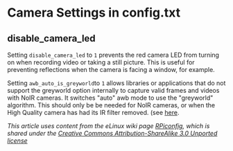 # Camera Settings in config.txt

## disable_camera_led

Setting `disable_camera_led` to `1` prevents the red camera LED from turning on when recording video or taking a still picture. This is useful for preventing reflections when the camera is facing a window, for example.

Setting `awb_auto_is_greyworld`to `1` allows libraries or applications that do not support the greyworld option internally to capture valid frames and videos with NoIR cameras. It switches "auto" awb mode to use the "greyworld" algorithm. This should only be be needed for NoIR cameras, or when the High Quality camera has had its IR filter removed. (see [here](../../hardware/camera/hqcam_filter_removal.md).


*This article uses content from the eLinux wiki page [RPiconfig](http://elinux.org/RPiconfig), which is shared under the [Creative Commons Attribution-ShareAlike 3.0 Unported license](http://creativecommons.org/licenses/by-sa/3.0/)*

